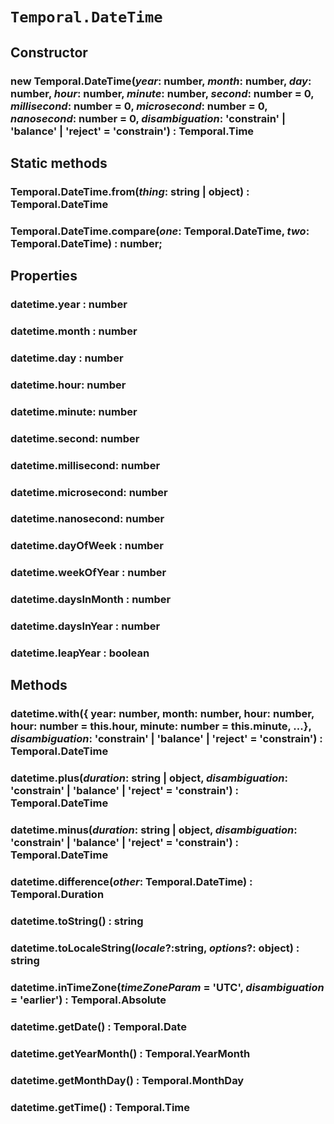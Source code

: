 # `Temporal.DateTime`

## Constructor

### **new Temporal.DateTime**(_year_: number, _month_: number, _day_: number, _hour_: number, _minute_: number, _second_: number = 0, _millisecond_: number = 0, _microsecond_: number = 0, _nanosecond_: number = 0, _disambiguation_: 'constrain' | 'balance' | 'reject' = 'constrain') : Temporal.Time

## Static methods

### Temporal.DateTime.**from**(_thing_: string | object) : Temporal.DateTime

### Temporal.DateTime.**compare**(_one_: Temporal.DateTime, _two_: Temporal.DateTime) : number;

## Properties

### datetime.**year** : number

### datetime.**month** : number

### datetime.**day** : number

### datetime.**hour**: number

### datetime.**minute**: number

### datetime.**second**: number

### datetime.**millisecond**: number

### datetime.**microsecond**: number

### datetime.**nanosecond**: number

### datetime.**dayOfWeek** : number

### datetime.**weekOfYear** : number

### datetime.**daysInMonth** : number

### datetime.**daysInYear** : number

### datetime.**leapYear** : boolean

## Methods

### datetime.**with**({ year: number, month: number, hour: number, hour: number = this.hour, minute: number = this.minute, ...}, _disambiguation_: 'constrain' | 'balance' | 'reject' = 'constrain') : Temporal.DateTime

### datetime.**plus**(_duration_: string | object, _disambiguation_: 'constrain' | 'balance' | 'reject' = 'constrain') : Temporal.DateTime

### datetime.**minus**(_duration_: string | object, _disambiguation_: 'constrain' | 'balance' | 'reject' = 'constrain') : Temporal.DateTime

### datetime.**difference**(_other_: Temporal.DateTime) : Temporal.Duration

### datetime.**toString**() : string

### datetime.**toLocaleString**(_locale_?:string, _options_?: object) : string

### datetime.**inTimeZone**(_timeZoneParam_ = 'UTC', _disambiguation_ = 'earlier') : Temporal.Absolute

### datetime.**getDate**() : Temporal.Date

### datetime.**getYearMonth**() : Temporal.YearMonth

### datetime.**getMonthDay**() : Temporal.MonthDay

### datetime.**getTime**() : Temporal.Time
